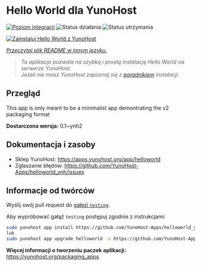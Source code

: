 <!--
To README zostało automatycznie wygenerowane przez <https://github.com/YunoHost/apps/tree/master/tools/readme_generator>
Nie powinno być ono edytowane ręcznie.
-->

# Hello World dla YunoHost

[![Poziom integracji](https://apps.yunohost.org/badge/integration/helloworld)](https://ci-apps.yunohost.org/ci/apps/helloworld/)
![Status działania](https://apps.yunohost.org/badge/state/helloworld)
![Status utrzymania](https://apps.yunohost.org/badge/maintained/helloworld)

[![Zainstaluj Hello World z YunoHost](https://install-app.yunohost.org/install-with-yunohost.svg)](https://install-app.yunohost.org/?app=helloworld)

*[Przeczytaj plik README w innym języku.](./ALL_README.md)*

> *Ta aplikacja pozwala na szybką i prostą instalację Hello World na serwerze YunoHost.*  
> *Jeżeli nie masz YunoHost zapoznaj się z [poradnikiem](https://yunohost.org/install) instalacji.*

## Przegląd

This app is only meant to be a minimalist app demontrating the v2 packaging format


**Dostarczona wersja:** 0.1~ynh2
## Dokumentacja i zasoby

- Sklep YunoHost: <https://apps.yunohost.org/app/helloworld>
- Zgłaszanie błędów: <https://github.com/YunoHost-Apps/helloworld_ynh/issues>

## Informacje od twórców

Wyślij swój pull request do [gałęzi `testing`](https://github.com/YunoHost-Apps/helloworld_ynh/tree/testing).

Aby wypróbować gałąź `testing` postępuj zgodnie z instrukcjami:

```bash
sudo yunohost app install https://github.com/YunoHost-Apps/helloworld_ynh/tree/testing --debug
lub
sudo yunohost app upgrade helloworld -u https://github.com/YunoHost-Apps/helloworld_ynh/tree/testing --debug
```

**Więcej informacji o tworzeniu paczek aplikacji:** <https://yunohost.org/packaging_apps>
